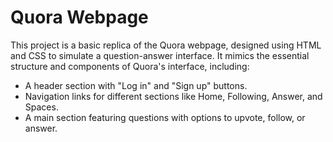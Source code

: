 <h1>Quora Webpage</h1>
<p>
  This project is a basic replica of the Quora webpage, designed using HTML and CSS to simulate a question-answer interface. It mimics the essential structure and 
   components of Quora's interface, including:

<ul>
  <li>A header section with "Log in" and "Sign up" buttons.</li>
  <li>Navigation links for different sections like Home, Following, Answer, and Spaces.</li>
  <li>A main section featuring questions with options to upvote, follow, or answer.</li>
</ul>
</p>
